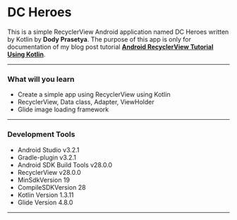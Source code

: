 # DC Heroes

This is a simple RecyclerView Android application named DC Heroes written by Kotlin by **Dody Prasetya**. The purpose of this app is only for documentation of my blog post tutorial [**Android RecyclerView Tutorial Using Kotlin**](https://thesimplycoder.com/114/android-recyclerview-tutorial-using-kotlin/).

--------------------
### What will you learn ###

* Create a simple app using RecyclerView using Kotlin
* RecyclerView, Data class, Adapter, ViewHolder
* Glide image loading framework

--------------------
### Development Tools ###

* Android Studio v3.2.1
* Gradle-plugin v3.2.1
* Android SDK Build Tools v28.0.0
* RecyclerView v28.0.0
* MinSdkVersion 19
* CompileSDKVersion 28
* Kotlin Version 1.3.11
* Glide Version 4.8.0

--------------------
